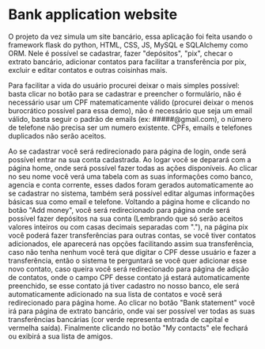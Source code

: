 <h1>Bank application website</h1>

O projeto da vez simula um site bancário, essa aplicação foi feita usando o framework flask do python, HTML, CSS, JS, MySQL e SQLAlchemy como ORM. Nele é possível se cadastrar, fazer "depósitos", "pix", checar o extrato bancário, adicionar contatos para facilitar a transferência por pix, excluir e editar contatos e outras coisinhas mais.

Para facilitar a vida do usuário procurei deixar o mais simples possível:
basta clicar no botão para se cadastrar e preencher o formulário, não é necessário usar um CPF matematicamente válido (procurei deixar o menos burocrático possível para essa demo), não é necessário que seja um email válido, basta seguir o padrão de emails (ex: #####@gmail.com), o número de telefone não precisa ser um numero existente. CPFs, emails e telefones duplicados não serão aceitos.

Ao se cadastrar você será redirecionado para página de login, onde será possível entrar na sua conta cadastrada. Ao logar você se deparará com a página home, onde será possível fazer todas as ações disponíveis. Ao clicar no seu nome você verá uma tabela com as suas informações como banco, agencia e conta corrente, esses dados foram gerados automaticamente ao se cadastrar no sistema, também será possível editar algumas informações básicas sua como email e telefone. Voltando a página home e clicando no botão "Add money", você será redirecionado para página onde será possível fazer depósitos na sua conta (Lembrando que só serão aceitos valores inteiros ou com casas decimais separadas com "."), na página pix você poderá fazer transferências para outras contas, se você tiver contatos adicionados, ele aparecerá nas opções facilitando assim sua transferência, caso não tenha nenhum você terá que digitar o CPF desse usuário e fazer a transferência, então o sistema te perguntará se você quer adicionar esse novo contato, caso queira você será redirecionado para página de adição de contatos, onde o campo CPF desse contato já estará automaticamente preenchido, se esse contato já tiver cadastro no nosso banco, ele será automaticamente adicionado na sua lista de contatos e você será redirecionado para página home. Ao clicar no botão "Bank statement" você irá para página de extrato bancário, onde vai ser possível ver todas as suas transferências bancárias (cor verde representa entrada de capital e vermelha saída). Finalmente clicando no botão "My contacts" ele fechará ou exibirá a sua lista de amigos.
